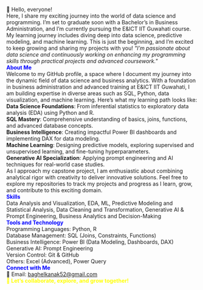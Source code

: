 👋 Hello, everyone! 
<br> 
Here, I share my exciting journey into the world of data science and programming. I’m set to graduate soon with a Bachelor’s in Business Administration, and I’m currently pursuing the E&ICT IIT Guwahati course. My learning journey includes diving deep into data science, predictive modeling, and machine learning. This is just the beginning, and I’m excited to keep growing and sharing my projects with you!
<em>"I’m passionate about data science and continuously working on enhancing my programming skills through practical projects and advanced coursework."</em>
<br>
**<span style="color:blue;">About Me</span>**
<br>
Welcome to my GitHub profile, a space where I document my journey into the dynamic field of data science and business analytics. With a foundation in business administration and advanced training at E&ICT IIT Guwahati, I am building expertise in diverse areas such as SQL, Python, data visualization, and machine learning.
Here’s what my learning path looks like:
<br>
**Data Science Foundations**: From inferential statistics to exploratory data analysis (EDA) using Python and R.
<br>
**SQL Mastery**: Comprehensive understanding of basics, joins, functions, and advanced database concepts.
<br>
**Business Intelligence**: Creating impactful Power BI dashboards and implementing DAX for data modeling.
<br>
**Machine Learning**: Designing predictive models, exploring supervised and unsupervised learning, and fine-tuning hyperparameters.
<br>
**Generative AI Specialization**: Applying prompt engineering and AI techniques for real-world case studies.
<br>
As I approach my capstone project, I am enthusiastic about combining analytical rigor with creativity to deliver innovative solutions. Feel free to explore my repositories to track my projects and progress as I learn, grow, and contribute to this exciting domain.
<br>
**<span style="color:blue;"> Skills </span>**
<br>
Data Analysis and Visualization, EDA, ML, Predictive Modeling and Statistical Analysis, Data Cleaning and Transformation, Generative AI & Prompt Engineering, Business Analytics and Decision-Making
<br>
**<span style="color:blue;"> Tools and Technology </span>**
<br>
Programming Languages: Python, R
<br>
Database Management: SQL (Joins, Constraints, Functions)
<br>
Business Intelligence: Power BI (Data Modeling, Dashboards, DAX)
<br>
Generative AI: Prompt Engineering
<br>
Version Control: Git & GitHub
<br>
Others: Excel (Advanced), Power Query
<br>
**<span style="color:blue;">Connect with Me</span>**
<br>
📧 Email: baghelkanak52@gmail.com
<br>
**<span style="color:yellow;">🌟 Let’s collaborate, explore, and grow together!</span>**
